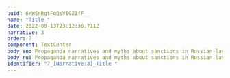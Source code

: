 ```yaml
---
uuid: 6rWSnRgtFgQsVI9ZIfF__
name: "Title "
date: 2022-09-13T23:12:36.711Z
narrative: 3
order: 7
component: TextCenter
body_en: Propaganda narratives and myths about sanctions in Russian-language media.
body_ru: Propaganda narratives and myths about sanctions in Russian-language media.
identifier: "7_[Narrative:3]_Title "
---
```

